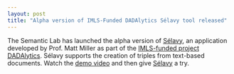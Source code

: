 ```yaml
---
layout: post
title: "Alpha version of IMLS-Funded DADAlytics Sélavy tool released"
---
```

The Semantic Lab has launched the alpha version of [Sélavy](http://159.89.242.202:3000/), an application developed by Prof. Matt Miller as part of the [IMLS-funded project DADAlytics](https://semlab.io/projects/). Sélavy supports the creation of triples from text-based documents. Watch the [demo video](https://semlab.io/howto/selavy_alpha) and then give [Sélavy](http://159.89.242.202:3000/) a try.
